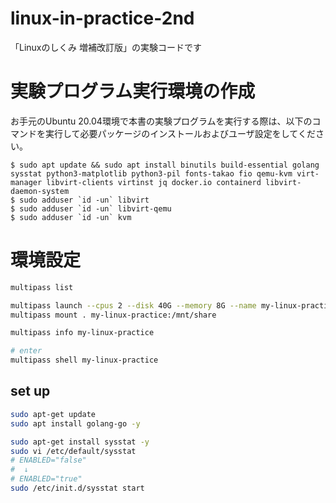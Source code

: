 # linux-in-practice-2nd

「Linuxのしくみ 増補改訂版」の実験コードです

# 実験プログラム実行環境の作成

お手元のUbuntu 20.04環境で本書の実験プログラムを実行する際は、以下のコマンドを実行して必要パッケージのインストールおよびユーザ設定をしてください。

```console
$ sudo apt update && sudo apt install binutils build-essential golang sysstat python3-matplotlib python3-pil fonts-takao fio qemu-kvm virt-manager libvirt-clients virtinst jq docker.io containerd libvirt-daemon-system
$ sudo adduser `id -un` libvirt
$ sudo adduser `id -un` libvirt-qemu
$ sudo adduser `id -un` kvm
```


# 環境設定

```bash
multipass list

multipass launch --cpus 2 --disk 40G --memory 8G --name my-linux-practice 22.04
multipass mount . my-linux-practice:/mnt/share

multipass info my-linux-practice

# enter 
multipass shell my-linux-practice
```

## set up 

```bash
sudo apt-get update
sudo apt install golang-go -y

sudo apt-get install sysstat -y
sudo vi /etc/default/sysstat
# ENABLED="false"
#  ↓
# ENABLED="true"
sudo /etc/init.d/sysstat start
```
